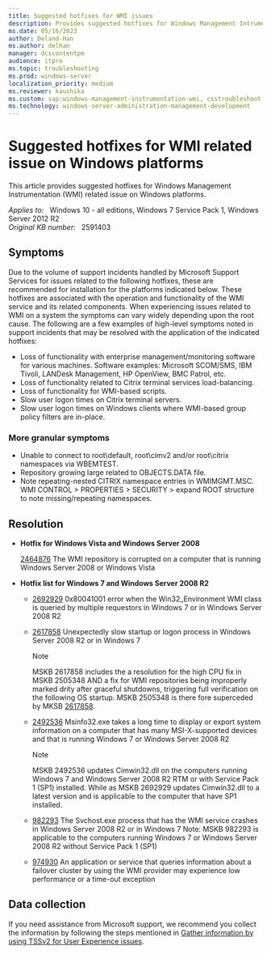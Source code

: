 ```yaml
---
title: Suggested hotfixes for WMI issues
description: Provides suggested hotfixes for Windows Management Intrumentation (WMI) related issue on Windows platforms.
ms.date: 05/16/2023
author: Deland-Han
ms.author: delhan
manager: dcscontentpm
audience: itpro
ms.topic: troubleshooting
ms.prod: windows-server
localization_priority: medium
ms.reviewer: kaushika
ms.custom: sap:windows-management-instrumentation-wmi, csstroubleshoot
ms.technology: windows-server-administration-management-development
---
```

# Suggested hotfixes for WMI related issue on Windows platforms

This article provides suggested hotfixes for Windows Management Instrumentation (WMI) related issue on Windows platforms.

_Applies to:_ &nbsp; Windows 10 - all editions, Windows 7 Service Pack 1, Windows Server 2012 R2  
_Original KB number:_ &nbsp; 2591403

## Symptoms

Due to the volume of support incidents handled by Microsoft Support Services for issues related to the following hotfixes, these are recommended for installation for the platforms indicated below. These hotfixes are associated with the operation and functionality of the WMI service and its related components. When experiencing issues related to WMI on a system the symptoms can vary widely depending upon the root cause. The following are a few examples of high-level symptoms noted in support incidents that may be resolved with the application of the indicated hotfixes:

- Loss of functionality with enterprise management/monitoring software for various machines. Software examples: Microsoft SCOM/SMS, IBM Tivoli, LANDesk Management, HP OpenView, BMC Patrol, etc.
- Loss of functionality related to Citrix terminal services load-balancing.
- Loss of functionality for WMI-based scripts.
- Slow user logon times on Citrix terminal servers.
- Slow user logon times on Windows clients where WMI-based group policy filters are in-place.

### More granular symptoms

- Unable to connect to root\default, root\cimv2 and/or root\citrix namespaces via WBEMTEST.
- Repository growing large related to OBJECTS.DATA file.
- Note repeating-nested CITRIX namespace entries in WMIMGMT.MSC. WMI CONTROL > PROPERTIES > SECURITY > expand ROOT structure to note missing/repeating namespaces.

## Resolution

- **Hotfix for Windows Vista and Windows Server 2008**

    [2464876](https://support.microsoft.com/help/2464876)  The WMI repository is corrupted on a computer that is running Windows Server 2008 or Windows Vista

- **Hotfix list for Windows 7 and Windows Server 2008 R2**

  - [2692929](https://support.microsoft.com/help/2692929) 0x80041001 error when the Win32_Environment WMI class is queried by multiple requestors in Windows 7 or in Windows Server 2008 R2

  - [2617858](https://support.microsoft.com/help/2617858)  Unexpectedly slow startup or logon process in Windows Server 2008 R2 or in Windows 7

    > [!NOTE]
    > MSKB 2617858 includes the a resolution for the high CPU fix in MSKB 2505348 AND a fix for WMI repositories being improperly marked drity after graceful shutdowns, triggering full verification on the following OS startup. MSKB 2505348 is there fore superceded by MKSB [2617858](https://support.microsoft.com/help/2617858).

  - [2492536](https://support.microsoft.com/help/2492536)  Msinfo32.exe takes a long time to display or export system information on a computer that has many MSI-X-supported devices and that is running Windows 7 or Windows Server 2008 R2

    > [!NOTE]
    > MSKB 2492536 updates Cimwin32.dll on the computers running Windows 7 and Windows Server 2008 R2 RTM or with Service Pack 1 (SP1) installed. While as MSKB 2692929 updates Cimwin32.dll to a latest version and is applicable to the computer that have SP1 installed.

  - [982293](https://support.microsoft.com/help/982293)  The Svchost.exe process that has the WMI service crashes in Windows Server 2008 R2 or in Windows 7 Note: MSKB 982293 is applicable to the computers running Windows 7 or Windows Server 2008 R2 without Service Pack 1 (SP1)

  - [974930](https://support.microsoft.com/help/974930)  An application or service that queries information about a failover cluster by using the WMI provider may experience low performance or a time-out exception

## Data collection

If you need assistance from Microsoft support, we recommend you collect the information by following the steps mentioned in [Gather information by using TSSv2 for User Experience issues](../../windows-client/windows-troubleshooters/gather-information-using-tssv2-user-experience.md#wmi).

